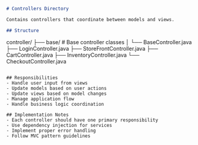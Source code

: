```markdown
# Controllers Directory

Contains controllers that coordinate between models and views.

## Structure
```
controller/
├── base/                      # Base controller classes
│   └── BaseController.java
├── LoginController.java
├── StoreFrontController.java
├── CartController.java
├── InventoryController.java
└── CheckoutController.java
```

## Responsibilities
- Handle user input from views
- Update models based on user actions
- Update views based on model changes
- Manage application flow
- Handle business logic coordination

## Implementation Notes
- Each controller should have one primary responsibility
- Use dependency injection for services
- Implement proper error handling
- Follow MVC pattern guidelines
```

